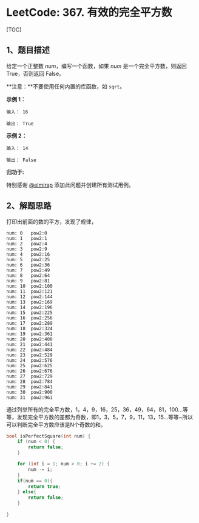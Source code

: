 # LeetCode: 367. 有效的完全平方数

[TOC]

## 1、题目描述



给定一个正整数 *num*，编写一个函数，如果 *num* 是一个完全平方数，则返回 True，否则返回 False。

**注意：**不要使用任何内置的库函数，如  `sqrt`。

**示例 1：**

```
输入： 16

输出： True
```

 

**示例 2：**

```
输入： 14

输出： False
```

**归功于:**

特别感谢 [@elmirap](https://discuss.leetcode.com/user/elmirap) 添加此问题并创建所有测试用例。







## 2、解题思路

打印出前面的数的平方，发现了规律，

```
num: 0	 pow2:0
num: 1	 pow2:1
num: 2	 pow2:4
num: 3	 pow2:9
num: 4	 pow2:16
num: 5	 pow2:25
num: 6	 pow2:36
num: 7	 pow2:49
num: 8	 pow2:64
num: 9	 pow2:81
num: 10	 pow2:100
num: 11	 pow2:121
num: 12	 pow2:144
num: 13	 pow2:169
num: 14	 pow2:196
num: 15	 pow2:225
num: 16	 pow2:256
num: 17	 pow2:289
num: 18	 pow2:324
num: 19	 pow2:361
num: 20	 pow2:400
num: 21	 pow2:441
num: 22	 pow2:484
num: 23	 pow2:529
num: 24	 pow2:576
num: 25	 pow2:625
num: 26	 pow2:676
num: 27	 pow2:729
num: 28	 pow2:784
num: 29	 pow2:841
num: 30	 pow2:900
num: 31	 pow2:961
```



​	通过列举所有的完全平方数，1，4，9，16，25，36，49，64，81，100…等等，发现完全平方数的差都为奇数，即1，3，5，7，9，11，13，15…等等~所以可以判断完全平方数应该是N个奇数的和。



```c
bool isPerfectSquare(int num) {
    if (num < 0) {
        return false;
    }

    for (int i = 1; num > 0; i += 2) {
        num -= i;
    }
    if(num == 0){
        return true;
    } else{
        return false;
    }
    
}
```







